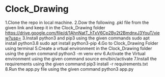# Clock_Drawing

1.Clone the repo in local machine.
2.Dow the following .pkl file from the given link and keep it in the Clock_Drawing folder
  https://drive.google.com/file/d/1AhnNatT_hTxV6Cp2By2t2BmdnxJ3YouT/view?usp=
3.Install python3 and pip3 using the given commands
  sudo apt install python3.8
  sudo apt install python3-pip
4.Go to Clock_Drawing Folder using terminal
5.Create a vrtual environment in the Clock_Drawing folder using the given command
  python3 -m venv env
6.Activate the Virtual environment using the given command
  source env/bin/activate
7.Install the requirements using the given command
  pip3 install -r requirements.txt
8.Run the app.py file using the given command
  python3 app.py
